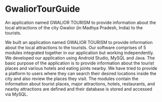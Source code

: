 # GwaliorTourGuide
An application named GWALIOR TOURISM to provide information about the local attractions of the city Gwalior (in Madhya Pradesh, India) to the tourists.

We built an application named GWALIOR TOURISM to provide information
about the local attractions to the tourists. Our software comprises of 5
modules integrated together in our application but working independently.
We developed our application using Android Studio, MySQL and Java. The
basic purpose of the application is to provide information about the tourist
places and various hotels and eating joints nearby. We have tried to provide a 
platform to users where they can search their desired locations inside the city 
and also review the places they visit. The modules contain the information about 
tourist places, major attractions, hotels, restaurants, and nearby attractions are 
defined and their database is stored and accessed via MySQL.
